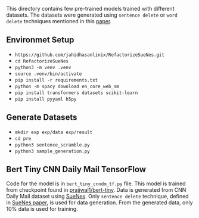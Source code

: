 This directory contains few pre-trained models trained with different datasets.
The datasets were generated using `sentence delete` or `word delete` techniques
mentioned in this [paper](https://aclanthology.org/2022.naacl-main.175/).

## Environmet Setup
- `https://github.com/jahidhasanlinix/RefactorizeSueNes.git`
- `cd RefactorizeSueNes`
- `python3 -m venv .venv`
- `source .venv/bin/activate`
- `pip install -r requirements.txt`
- `python -m spacy download en_core_web_sm`
- `pip install transformers datasets scikit-learn`
- `pip install pyyaml h5py`

## Generate Datasets
- `mkdir exp exp/data exp/result`
- `cd pre`
- `python3 sentence_scramble.py`
- `python3 sample_generation.py`

## Bert Tiny CNN Daily Mail TensorFlow
Code for the model is in `bert_tiny_cnndm_tf.py` file.
This model is trained from checkpoint found in 
[prajjwal1/bert-tiny](https://huggingface.co/prajjwal1/bert-tiny). 
Data is generated from CNN Daily Mail dataset using 
[SueNes](https://github.com/forrestbao/SueNes).
Only `sentence delete` technique, defined in 
[SueNes paper](https://aclanthology.org/2022.naacl-main.175/),
is used for data generation.
From the generated data, only 10% data is used for training.


